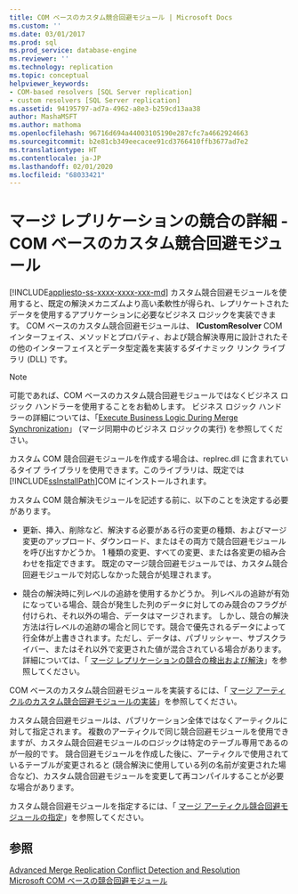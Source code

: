 ```yaml
---
title: COM ベースのカスタム競合回避モジュール | Microsoft Docs
ms.custom: ''
ms.date: 03/01/2017
ms.prod: sql
ms.prod_service: database-engine
ms.reviewer: ''
ms.technology: replication
ms.topic: conceptual
helpviewer_keywords:
- COM-based resolvers [SQL Server replication]
- custom resolvers [SQL Server replication]
ms.assetid: 94195797-ad7a-4962-a8e3-b259cd13aa38
author: MashaMSFT
ms.author: mathoma
ms.openlocfilehash: 96716d694a44003105190e287cfc7a4662924663
ms.sourcegitcommit: b2e81cb349eecacee91cd3766410ffb3677ad7e2
ms.translationtype: HT
ms.contentlocale: ja-JP
ms.lasthandoff: 02/01/2020
ms.locfileid: "68033421"
---
```

# <a name="advanced-merge-replication-conflict---com-based-custom-resolvers"></a>マージ レプリケーションの競合の詳細 - COM ベースのカスタム競合回避モジュール
[!INCLUDE[appliesto-ss-xxxx-xxxx-xxx-md](../../../includes/appliesto-ss-xxxx-xxxx-xxx-md.md)]
  カスタム競合回避モジュールを使用すると、既定の解決メカニズムより高い柔軟性が得られ、レプリケートされたデータを使用するアプリケーションに必要なビジネス ロジックを実装できます。 COM ベースのカスタム競合回避モジュールは、 **ICustomResolver** COM インターフェイス、メソッドとプロパティ、および競合解決専用に設計されたその他のインターフェイスとデータ型定義を実装するダイナミック リンク ライブラリ (DLL) です。  
  
> [!NOTE]  
>  可能であれば、COM ベースのカスタム競合回避モジュールではなくビジネス ロジック ハンドラーを使用することをお勧めします。 ビジネス ロジック ハンドラーの詳細については、「[Execute Business Logic During Merge Synchronization](../../../relational-databases/replication/merge/execute-business-logic-during-merge-synchronization.md)」 (マージ同期中のビジネス ロジックの実行) を参照してください。  
  
 カスタム COM 競合回避モジュールを作成する場合は、replrec.dll に含まれているタイプ ライブラリを使用できます。このライブラリは、既定では [!INCLUDE[ssInstallPath](../../../includes/ssinstallpath-md.md)]COM にインストールされます。  
  
 カスタム COM 競合解決モジュールを記述する前に、以下のことを決定する必要があります。  
  
-   更新、挿入、削除など、解決する必要がある行の変更の種類、およびマージ変更のアップロード、ダウンロード、またはその両方で競合回避モジュールを呼び出すかどうか。 1 種類の変更、すべての変更、または各変更の組み合わせを指定できます。 既定のマージ競合回避モジュールでは、カスタム競合回避モジュールで対応しなかった競合が処理されます。  
  
-   競合の解決時に列レベルの追跡を使用するかどうか。 列レベルの追跡が有効になっている場合、競合が発生した列のデータに対してのみ競合のフラグが付けられ、それ以外の場合、データはマージされます。 しかし、競合の解決方法は行レベルの追跡の場合と同じです。競合で優先されるデータによって行全体が上書きされます。ただし、データは、パブリッシャー、サブスクライバー、またはそれ以外で変更された値が混合されている場合があります。 詳細については、「 [マージ レプリケーションの競合の検出および解決](../../../relational-databases/replication/merge/advanced-merge-replication-conflict-detection-and-resolution.md)」を参照してください。  
  
 COM ベースのカスタム競合回避モジュールを実装するには、「 [マージ アーティクルのカスタム競合回避モジュールの実装](../../../relational-databases/replication/implement-a-custom-conflict-resolver-for-a-merge-article.md)」を参照してください。  
  
 カスタム競合回避モジュールは、パブリケーション全体ではなくアーティクルに対して指定されます。 複数のアーティクルで同じ競合回避モジュールを使用できますが、カスタム競合回避モジュールのロジックは特定のテーブル専用であるのが一般的です。 競合回避モジュールを作成した後に、アーティクルで使用されているテーブルが変更されると (競合解決に使用している列の名前が変更された場合など)、カスタム競合回避モジュールを変更して再コンパイルすることが必要な場合があります。  
  
 カスタム競合回避モジュールを指定するには、「 [マージ アーティクル競合回避モジュールの指定](../../../relational-databases/replication/publish/specify-a-merge-article-resolver.md)」を参照してください。  
  
## <a name="see-also"></a>参照  
 [Advanced Merge Replication Conflict Detection and Resolution](../../../relational-databases/replication/merge/advanced-merge-replication-conflict-detection-and-resolution.md)   
 [Microsoft COM ベースの競合回避モジュール](../../../relational-databases/replication/merge/advanced-merge-replication-conflict-com-based-resolvers.md)  
  
  
